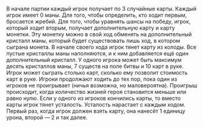 В начале партии каждый игрок получает по 3 случайные карты. Каждый игрок имеет 0 маны. Для того, чтобы определить, кто ходит первым, бросается жребий. Для того, чтобы уравнять шансы на победу, игрок, который ходит вторым, получает дополнительную карту и карту монетки. Эту монетку можно в свой ход обменять на дополнительный кристалл маны, который будет существовать лишь ход, в котором сыграна монета. В начале своего хода игрок тянет карту из колоды. Все пустые кристаллы маны наполняются, и к ним добавляется ещё один дополнительный кристалл. У одного игрока может быть максимум десять кристаллов маны, 7 существ на поле битвы и 10 карт в руке. Игрок может сыграть столько карт, сколько ему позволит стоимость карт в руке. Игроки продолжают ходить до тех пор, пока один из игроков не проигрывает (ничья возможна, но маловероятна). Проигрыш происходит, когда количество жизней героя становится меньше или равно нулю. Если у одного из игроков кончились карты, то вместо карты игрок тянет усталость. Усталость нарастает с каждым ходом. Первый раз, когда игрок должен взять карту, она нанесёт 1 единицу урона, второй — 2 и так далее.